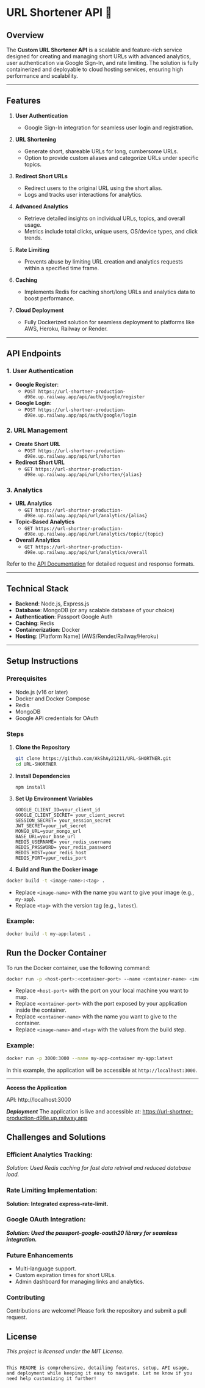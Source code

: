 # URL Shortener API 🚀

## Overview

The **Custom URL Shortener API** is a scalable and feature-rich service designed for creating and managing short URLs with advanced analytics, user authentication via Google Sign-In, and rate limiting. The solution is fully containerized and deployable to cloud hosting services, ensuring high performance and scalability.

---

## Features

1. **User Authentication**

   - Google Sign-In integration for seamless user login and registration.

2. **URL Shortening**

   - Generate short, shareable URLs for long, cumbersome URLs.
   - Option to provide custom aliases and categorize URLs under specific topics.

3. **Redirect Short URLs**

   - Redirect users to the original URL using the short alias.
   - Logs and tracks user interactions for analytics.

4. **Advanced Analytics**

   - Retrieve detailed insights on individual URLs, topics, and overall usage.
   - Metrics include total clicks, unique users, OS/device types, and click trends.

5. **Rate Limiting**

   - Prevents abuse by limiting URL creation and analytics requests within a specified time frame.

6. **Caching**

   - Implements Redis for caching short/long URLs and analytics data to boost performance.

7. **Cloud Deployment**
   - Fully Dockerized solution for seamless deployment to platforms like AWS, Heroku, Railway or Render.

---

## API Endpoints

### 1. User Authentication

- **Google Register**:
  - `POST https://url-shortner-production-d98e.up.railway.app/api/auth/google/register`
- **Google Login**:
  - `POST https://url-shortner-production-d98e.up.railway.app/api/auth/google/login`

### 2. URL Management

- **Create Short URL**
  - `POST https://url-shortner-production-d98e.up.railway.app/api/url/shorten`
- **Redirect Short URL**
  - `GET https://url-shortner-production-d98e.up.railway.app/api/url/shorten/{alias}`

### 3. Analytics

- **URL Analytics**
  - `GET https://url-shortner-production-d98e.up.railway.app/api/url/analytics/{alias}`
- **Topic-Based Analytics**
  - `GET https://url-shortner-production-d98e.up.railway.app/api/url/analytics/topic/{topic}`
- **Overall Analytics**
  - `GET https://url-shortner-production-d98e.up.railway.app/api/url/analytics/overall`

Refer to the [API Documentation](#api-documentation) for detailed request and response formats.

---

## Technical Stack

- **Backend**: Node.js, Express.js
- **Database**: MongoDB (or any scalable database of your choice)
- **Authentication**: Passport Google Auth
- **Caching**: Redis
- **Containerization**: Docker
- **Hosting**: [Platform Name] (AWS/Render/Railway/Heroku)

---

## Setup Instructions

### Prerequisites

- Node.js (v16 or later)
- Docker and Docker Compose
- Redis
- MongoDB
- Google API credentials for OAuth

### Steps

1. **Clone the Repository**

   ```bash
   git clone https://github.com/AkShAy21211/URL-SHORTNER.git
   cd URL-SHORTNER

   ```

2. **Install Dependencies**

   ```
   npm install

   ```

3. **Set Up Environment Variables**

   ```
   GOOGLE_CLIENT_ID=your_client_id
   GOOGLE_CLIENT_SECRET= your_client_secret
   SESSION_SECRET= your_session_secret
   JWT_SECRET=your_jwt_secret
   MONGO_URL=your_mongo_url
   BASE_URL=your_base_url
   REDIS_USERNAME= your_redis_username
   REDIS_PASSWORD= your_redis_password
   REDIS_HOST=your_redis_host
   REDIS_PORT=ypur_redis_port
   ```

4. **Build and Run the Docker image**

```bash
docker build -t <image-name>:<tag> .
```

- Replace `<image-name>` with the name you want to give your image (e.g., `my-app`).
- Replace `<tag>` with the version tag (e.g., `latest`).

### Example:

```bash
docker build -t my-app:latest .
```

## Run the Docker Container

To run the Docker container, use the following command:

```bash
docker run -p <host-port>:<container-port> --name <container-name> <image-name>:<tag>
```

- Replace `<host-port>` with the port on your local machine you want to map.
- Replace `<container-port>` with the port exposed by your application inside the container.
- Replace `<container-name>` with the name you want to give to the container.
- Replace `<image-name>` and `<tag>` with the values from the build step.

### Example:

```bash
docker run -p 3000:3000 --name my-app-container my-app:latest
```

In this example, the application will be accessible at `http://localhost:3000`.

---

**Access the Application**

API: http://localhost:3000

**_Deployment_**
The application is live and accessible at: https://url-shortner-production-d98e.up.railway.app

## Challenges and Solutions

### Efficient Analytics Tracking:

_Solution: Used Redis caching for fast data retrival and reduced database load._

### Rate Limiting Implementation:

**Solution: Integrated express-rate-limit.**

### Google OAuth Integration:

**_Solution: Used the passport-google-oauth20 library for seamless integration._**

### Future Enhancements

- Multi-language support.
- Custom expiration times for short URLs.
- Admin dashboard for managing links and analytics.

### Contributing

Contributions are welcome! Please fork the repository and submit a pull request.

## License

_This project is licensed under the MIT License._

```

This README is comprehensive, detailing features, setup, API usage, and deployment while keeping it easy to navigate. Let me know if you need help customizing it further!
```
